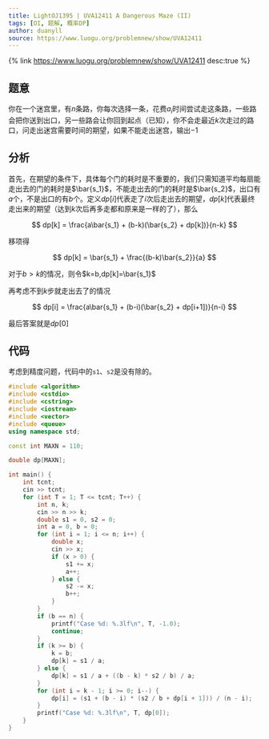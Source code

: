 ```yaml
---
title: LightOJ1395 | UVA12411 A Dangerous Maze (II)
tags: [OI, 题解, 概率DP]
author: duanyll
source: https://www.luogu.org/problemnew/show/UVA12411
---
```


{% link https://www.luogu.org/problemnew/show/UVA12411 desc:true %}

## 题意

你在一个迷宫里，有$n$条路，你每次选择一条，花费$a_i$时间尝试走这条路，一些路会把你送到出口，另一些路会让你回到起点（已知），你不会走最近$k$次走过的路口，问走出迷宫需要时间的期望，如果不能走出迷宫，输出$-1$

## 分析

首先，在期望的条件下，具体每个门的耗时是不重要的，我们只需知道平均每扇能走出去的门的耗时是$\bar{s_1}$，不能走出去的门的耗时是$\bar{s_2}$，出口有$a$个，不是出口的有$b$个。定义$dp[i]$代表走了$i$次后走出去的期望，$dp[k]$代表最终走出来的期望（达到$k$次后再多走都和原来是一样的了），那么

$$
dp[k] = \frac{a\bar{s_1} + (b-k)(\bar{s_2} + dp[k])}{n-k}
$$

移项得

$$
dp[k] = \bar{s_1} + \frac{(b-k)\bar{s_2}}{a}
$$

对于$b>k$的情况，则令$k=b,dp[k]=\bar{s_1}$

再考虑不到$k$步就走出去了的情况

$$
dp[i] = \frac{a\bar{s_1} + (b-i)(\bar{s_2} + dp[i+1])}{n-i}
$$

最后答案就是$dp[0]$

## 代码

考虑到精度问题，代码中的`s1`、`s2`是没有除的。

```cpp
#include <algorithm>
#include <cstdio>
#include <cstring>
#include <iostream>
#include <vector>
#include <queue>
using namespace std;

const int MAXN = 110;

double dp[MAXN];

int main() {
	int tcnt;
	cin >> tcnt;
	for (int T = 1; T <= tcnt; T++) {
		int n, k;
		cin >> n >> k;
		double s1 = 0, s2 = 0;
		int a = 0, b = 0;
		for (int i = 1; i <= n; i++) {
			double x;
			cin >> x;
			if (x > 0) {
				s1 += x;
				a++;
			} else {
				s2 -= x;
				b++; 
			}
		}
		if (b == n) {
			printf("Case %d: %.3lf\n", T, -1.0);
			continue;
		}
		if (k >= b) {
			k = b;
			dp[k] = s1 / a;
		} else {
			dp[k] = s1 / a + ((b - k) * s2 / b) / a;
		}
		for (int i = k - 1; i >= 0; i--) {
			dp[i] = (s1 + (b - i) * (s2 / b + dp[i + 1])) / (n - i);
		}
		printf("Case %d: %.3lf\n", T, dp[0]);
	}
}
```
